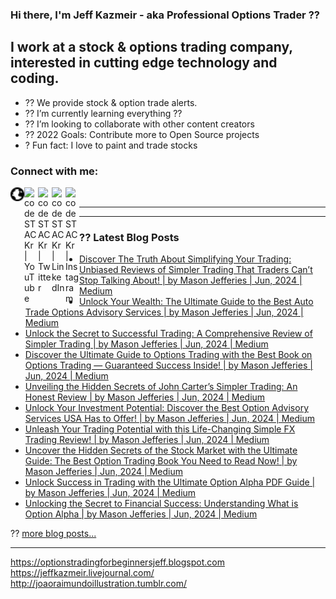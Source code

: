 

<!--
**jeffkazmeir/jeffkazmeir** is a ✨ _special_ ✨ repository because its `README.md` (this file) appears on your GitHub profile.

Here are some ideas to get you started:

- 🔭 I’m currently working on ...
- 🌱 I’m currently learning ...
- 👯 I’m looking to collaborate on ...
- 🤔 I’m looking for help with ...
- 💬 Ask me about ...
- 📫 How to reach me: ...
- 😄 Pronouns: ...
- ⚡ Fun fact: ...
-->
### Hi there, I'm Jeff Kazmeir - aka Professional Options Trader ??
## I work at a stock & options trading company, interested in cutting edge technology and coding.

- ?? We provide stock & option trade alerts.
- ?? I’m currently learning everything ??
- ?? I’m looking to collaborate with other content creators
- ?? 2022 Goals: Contribute more to Open Source projects
- ? Fun fact: I love to paint and trade stocks


### Connect with me:

[<img align="left" alt="codeSTACKr.com" width="22px" src="https://raw.githubusercontent.com/iconic/open-iconic/master/svg/globe.svg" />][website]
[<img align="left" alt="codeSTACKr | YouTube" width="22px" src="https://cdn.jsdelivr.net/npm/simple-icons@v3/icons/youtube.svg" />][youtube]
[<img align="left" alt="codeSTACKr | Twitter" width="22px" src="https://cdn.jsdelivr.net/npm/simple-icons@v3/icons/twitter.svg" />][twitter]
[<img align="left" alt="codeSTACKr | LinkedIn" width="22px" src="https://cdn.jsdelivr.net/npm/simple-icons@v3/icons/linkedin.svg" />][linkedin]
[<img align="left" alt="codeSTACKr | Instagram" width="22px" src="https://cdn.jsdelivr.net/npm/simple-icons@v3/icons/instagram.svg" />][instagram]

<br />

---

---

### ?? Latest Blog Posts

<!-- BLOG-POST-LIST:START -->
- [Discover The Truth About Simplifying Your Trading: Unbiased Reviews of Simpler Trading That Traders Can’t Stop Talking About! | by Mason Jefferies | Jun, 2024 | Medium](https://tradingoptionsforbeginners.medium.com/discover-the-truth-about-simplifying-your-trading-unbiased-reviews-of-simpler-trading-that-traders-ee9fc6eac81c?source=ifttt--------------3)
- [Unlock Your Wealth: The Ultimate Guide to the Best Auto Trade Options Advisory Services | by Mason Jefferies | Jun, 2024 | Medium](https://tradingoptionsforbeginners.medium.com/unlock-your-wealth-the-ultimate-guide-to-the-best-auto-trade-options-advisory-services-aa9199ee6e39?source=ifttt--------------3)
- [Unlock the Secret to Successful Trading: A Comprehensive Review of Simpler Trading | by Mason Jefferies | Jun, 2024 | Medium](https://tradingoptionsforbeginners.medium.com/unlock-the-secret-to-successful-trading-a-comprehensive-review-of-simpler-trading-da95e3984cce?source=ifttt--------------3)
- [Discover the Ultimate Guide to Options Trading with the Best Book on Options Trading — Guaranteed Success Inside! | by Mason Jefferies | Jun, 2024 | Medium](https://tradingoptionsforbeginners.medium.com/discover-the-ultimate-guide-to-options-trading-with-the-best-book-on-options-trading-guaranteed-b344299213a0?source=ifttt--------------3)
- [Unveiling the Hidden Secrets of John Carter’s Simpler Trading: An Honest Review | by Mason Jefferies | Jun, 2024 | Medium](https://tradingoptionsforbeginners.medium.com/unveiling-the-hidden-secrets-of-john-carters-simpler-trading-an-honest-review-6d00fb7f79fb?source=ifttt--------------3)
- [Unlock Your Investment Potential: Discover the Best Option Advisory Services USA Has to Offer! | by Mason Jefferies | Jun, 2024 | Medium](https://tradingoptionsforbeginners.medium.com/unlock-your-investment-potential-discover-the-best-option-advisory-services-usa-has-to-offer-1df375a9338e?source=ifttt--------------3)
- [Unleash Your Trading Potential with this Life-Changing Simple FX Trading Review! | by Mason Jefferies | Jun, 2024 | Medium](https://tradingoptionsforbeginners.medium.com/unleash-your-trading-potential-with-this-life-changing-simple-fx-trading-review-7d8e08dcea8c?source=ifttt--------------3)
- [Uncover the Hidden Secrets of the Stock Market with the Ultimate Guide: The Best Option Trading Book You Need to Read Now! | by Mason Jefferies | Jun, 2024 | Medium](https://tradingoptionsforbeginners.medium.com/uncover-the-hidden-secrets-of-the-stock-market-with-the-ultimate-guide-the-best-option-trading-179dcacbfbb0?source=ifttt--------------3)
- [Unlock Success in Trading with the Ultimate Option Alpha PDF Guide | by Mason Jefferies | Jun, 2024 | Medium](https://tradingoptionsforbeginners.medium.com/unlock-success-in-trading-with-the-ultimate-option-alpha-pdf-guide-c10af4d7a87b?source=ifttt--------------3)
- [Unlocking the Secret to Financial Success: Understanding What is Option Alpha | by Mason Jefferies | Jun, 2024 | Medium](https://tradingoptionsforbeginners.medium.com/unlocking-the-secret-to-financial-success-understanding-what-is-option-alpha-77f2250ea28e?source=ifttt--------------3)
<!-- BLOG-POST-LIST:END -->

?? [more blog posts...](https://theministerofcapitalism.com/blog/)

---


[website]: https://kingtradingsystems.com/blog/
[twitter]: https://twitter.com/optionstradejef
[youtube]: https://www.youtube.com/channel/UCEo82TuA0YdbXyO2oPecIHQ
[instagram]: https://tradingoptionsforbeginners.medium.com
[linkedin]: https://ca.linkedin.com/in/theministerofcapitalism
 https://optionstradingforbeginnersjeff.blogspot.com
 https://jeffkazmeir.livejournal.com/
 http://joaoraimundoillustration.tumblr.com/



